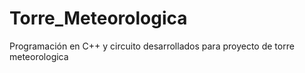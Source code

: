 # Torre_Meteorologica
Programación en C++ y circuito desarrollados para proyecto de torre meteorologica
